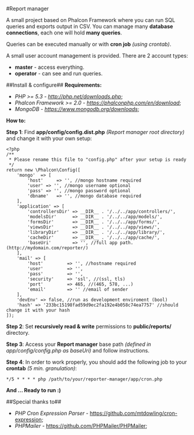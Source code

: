 #Report manager

A small project based on Phalcon Framework where you can run SQL queries and exports output in CSV.
You can manage many **database connections**, each one will hold **many queries**.

Queries can be executed manually or with **cron job** *(using crontab)*. 

A small user account management is provided. There are 2 account types:
- **master** - access everything.  
- **operator**  - can see and run queries.


##Install & configure##
**Requirements:**
  - *PHP >= 5.3 - http://php.net/downloads.php*;
  - *Phalcon Framework >= 2.0 - https://phalconphp.com/en/download*; 
  - *MongoDB - https://www.mongodb.org/downloads*;

**How to:**

**Step 1**: Find **app/config/config.dist.php** *(Report manager root directory)* and change it with your own setup:
```
<?php
/**
 * Please rename this file to "config.php" after your setup is ready
 */
return new \Phalcon\Config([
    'mongo'  => [
        'host'     => '', //mongo hostname required
        'user' => '', //mongo username optional
        'pass' => '', //mongo password optional
        'dbname'   => '', //mongo database required
    ],
    'application' => [
        'controllersDir' => __DIR__ . '/../../app/controllers/',
        'modelsDir'      => __DIR__ . '/../../app/models/',
        'formsDir'       => __DIR__ . '/../../app/forms/',
        'viewsDir'       => __DIR__ . '/../../app/views/',
        'libraryDir'     => __DIR__ . '/../../app/library/',
        'cacheDir'       => __DIR__ . '/../../app/cache/',
        'baseUri'        => '', //full app path. (http://mydomain.com/reporter/)
    ],
    'mail' => [
        'host'         => '', //hostname required
        'user'         => '',
        'pass'         => '',
        'security'     => 'ssl', //(ssl, tls)
        'port'         => 465, //(465, 578, ...)
        'email'        => '' //email of sender
    ],
    'devEnv' => false, //run as development enviroment (bool)
    'hash' => '233bc15198fad59d9ec2fa192e4b058c74ea7757' //should change it with your hash
]);
```

**Step 2**: Set **recursively read & write** permissions to **public/reports/** directory.

**Step 3**: Access your **Report manager** base path *(defined in app/config/config.php as baseUri)* and follow instructions. 

**Step 4**: In order to work properly, you should add the following job to your **crontab** *(5 min. granulation)*: 
```
*/5 * * * * php /path/to/your/reporter-manager/app/cron.php
```
**And ... Ready to run :)**

##Special thanks to##
- *PHP Cron Expression Parser* - https://github.com/mtdowling/cron-expression;
- *PHPMailer* - https://github.com/PHPMailer/PHPMailer;
   

